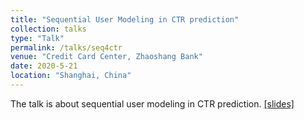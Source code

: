 ```yaml
---
title: "Sequential User Modeling in CTR prediction"
collection: talks
type: "Talk"
permalink: /talks/seq4ctr
venue: "Credit Card Center, Zhaoshang Bank"
date: 2020-5-21
location: "Shanghai, China"
---
```


The talk is about sequential user modeling in CTR prediction.
[\[slides\]](/files/talks/sequential4CTR.pptx)

